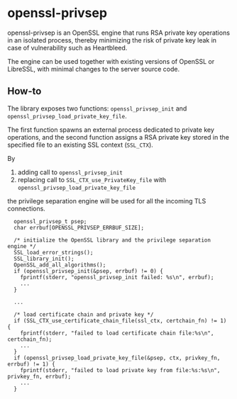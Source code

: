 openssl-privsep
===============

openssl-privsep is an OpenSSL engine that runs RSA private key operations in an isolated process, thereby minimizing the risk of private key leak in case of vulnerability such as Heartbleed.

The engine can be used together with existing versions of OpenSSL or LibreSSL, with minimal changes to the server source code.

How-to
------

The library exposes two functions: `openssl_privsep_init` and `openssl_privsep_load_private_key_file`.

The first function spawns an external process dedicated to private key operations, and the second function assigns a RSA private key stored in the specified file to an existing SSL context (`SSL_CTX`).

By

1. adding call to `openssl_privsep_init`
2. replacing call to `SSL_CTX_use_PrivateKey_file` with `openssl_privsep_load_private_key_file`

the privilege separation engine will be used for all the incoming TLS connections.

```
  openssl_privsep_t psep;
  char errbuf[OPENSSL_PRIVSEP_ERRBUF_SIZE];

  /* initialize the OpenSSL library and the privilege separation engine */
  SSL_load_error_strings();
  SSL_library_init();
  OpenSSL_add_all_algorithms();
  if (openssl_privsep_init(&psep, errbuf) != 0) {
    fprintf(stderr, "openssl_privsep_init failed: %s\n", errbuf);
    ...
  }

  ...

  /* load certificate chain and private key */
  if (SSL_CTX_use_certificate_chain_file(ssl_ctx, certchain_fn) != 1) {
    fprintf(stderr, "failed to load certificate chain file:%s\n", certchain_fn);
    ...
  }
  if (openssl_privsep_load_private_key_file(&psep, ctx, privkey_fn, errbuf) != 1) {
    fprintf(stderr, "failed to load private key from file:%s:%s\n", privkey_fn, errbuf);
    ...
  }
```
